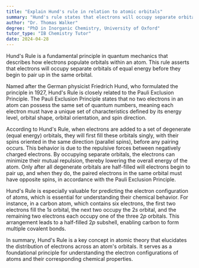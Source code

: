 ```yaml
---
title: "Explain Hund's rule in relation to atomic orbitals"
summary: "Hund's rule states that electrons will occupy separate orbitals of the same energy before they pair up in the same orbital."
author: "Dr. Thomas Walker"
degree: "PhD in Inorganic Chemistry, University of Oxford"
tutor_type: "IB Chemistry Tutor"
date: 2024-04-28
---
```


Hund's Rule is a fundamental principle in quantum mechanics that describes how electrons populate orbitals within an atom. This rule asserts that electrons will occupy separate orbitals of equal energy before they begin to pair up in the same orbital.

Named after the German physicist Friedrich Hund, who formulated the principle in 1927, Hund's Rule is closely related to the Pauli Exclusion Principle. The Pauli Exclusion Principle states that no two electrons in an atom can possess the same set of quantum numbers, meaning each electron must have a unique set of characteristics defined by its energy level, orbital shape, orbital orientation, and spin direction.

According to Hund's Rule, when electrons are added to a set of degenerate (equal energy) orbitals, they will first fill these orbitals singly, with their spins oriented in the same direction (parallel spins), before any pairing occurs. This behavior is due to the repulsive forces between negatively charged electrons. By occupying separate orbitals, the electrons can minimize their mutual repulsion, thereby lowering the overall energy of the atom. Only after all degenerate orbitals are half-filled will electrons begin to pair up, and when they do, the paired electrons in the same orbital must have opposite spins, in accordance with the Pauli Exclusion Principle.

Hund's Rule is especially valuable for predicting the electron configuration of atoms, which is essential for understanding their chemical behavior. For instance, in a carbon atom, which contains six electrons, the first two electrons fill the $1s$ orbital, the next two occupy the $2s$ orbital, and the remaining two electrons each occupy one of the three $2p$ orbitals. This arrangement leads to a half-filled $2p$ subshell, enabling carbon to form multiple covalent bonds.

In summary, Hund's Rule is a key concept in atomic theory that elucidates the distribution of electrons across an atom's orbitals. It serves as a foundational principle for understanding the electron configurations of atoms and their corresponding chemical properties.
    